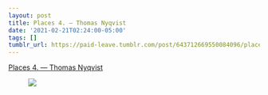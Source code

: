 ```yaml
---
layout: post
title: Places 4. — Thomas Nyqvist
date: '2021-02-21T02:24:00-05:00'
tags: []
tumblr_url: https://paid-leave.tumblr.com/post/643712669550084096/places-4-thomas-nyqvist
---
```

[Places 4. — Thomas Nyqvist](https://www.thomasnyqvist.fi/places-4)  
<figure class="tmblr-full" data-orig-height="540" data-orig-width="810"><img src="https://64.media.tumblr.com/e59e164c0c5a8c4ec8fddaaf8f316dbc/b78805ab209e4845-da/s540x810/f4f997279eee2224e45b4895af801f699c3c8346.png" data-orig-height="540" data-orig-width="810"></figure>
